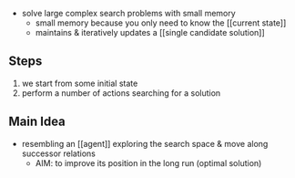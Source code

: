 - solve large complex search problems with small memory
	- small memory because you only need to know the [[current state]]
	- maintains & iteratively updates a [[single candidate solution]]

## Steps
1. we start from some initial state
2. perform a number of actions searching for a solution

## Main Idea
- resembling an [[agent]] exploring the search space & move along successor relations
	- AIM: to improve its position in the long run (optimal solution)